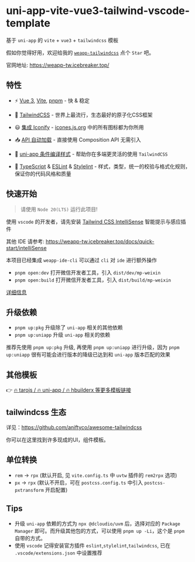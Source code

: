# uni-app-vite-vue3-tailwind-vscode-template

基于 `uni-app` 的 `vite` + `vue3` + `tailwindcss` 模板

假如你觉得好用，欢迎给我的 [`weapp-tailwindcss`](https://github.com/sonofmagic/weapp-tailwindcss) 点个 `Star` 吧。

官网地址: <https://weapp-tw.icebreaker.top/>

## 特性

- ⚡️ [Vue 3](https://github.com/vuejs/core), [Vite](https://github.com/vitejs/vite), [pnpm](https://pnpm.io/) - 快 & 稳定

- 🎨 [TailwindCSS](https://tailwindcss.com/) - 世界上最流行，生态最好的原子化CSS框架

- 😃 [集成 Iconify](https://github.com/egoist/tailwindcss-icons) - [icones.js.org](https://icones.js.org/) 中的所有图标都为你所用

- 📥 [API 自动加载](https://github.com/antfu/unplugin-auto-import) - 直接使用 Composition API 无需引入

- 🧬 [uni-app 条件编译样式](https://weapp-tw.icebreaker.top/docs/quick-start/uni-app-css-macro) - 帮助你在多端更灵活的使用 `TailwindCSS`

- 🦾 [TypeScript](https://www.typescriptlang.org/) & [ESLint](https://eslint.org/) & [Stylelint](https://stylelint.io/) - 样式，类型，统一的校验与格式化规则，保证你的代码风格和质量

## 快速开始

> 请使用 `Node 20(LTS)` 运行此项目!

使用 `vscode` 的开发者，请先安装 [Tailwind CSS IntelliSense](https://marketplace.visualstudio.com/items?itemName=bradlc.vscode-tailwindcss) 智能提示与感应插件

其他 IDE 请参考: <https://weapp-tw.icebreaker.top/docs/quick-start/intelliSense>

本项目已经集成 `weapp-ide-cli` 可以通过 `cli` 对 `ide` 进行额外操作

- `pnpm open:dev` 打开微信开发者工具，引入 `dist/dev/mp-weixin`
- `pnpm open:build` 打开微信开发者工具，引入 `dist/build/mp-weixin`

[详细信息](https://www.npmjs.com/package/weapp-ide-cli)

## 升级依赖

- `pnpm up:pkg` 升级除了 `uni-app` 相关的其他依赖
- `pnpm up:uniapp` 升级 `uni-app` 相关的依赖

推荐先使用 `pnpm up:pkg` 升级, 再使用 `pnpm up:uniapp` 进行升级，因为 `pnpm up:uniapp` 很有可能会进行版本的降级已达到和 `uni-app` 版本匹配的效果

## 其他模板

👉 [🔥 tarojs / 🔥 uni-app / 🔥 hbuilderx 等更多模板链接](https://weapp-tw.icebreaker.top/docs/community/templates)

## tailwindcss 生态

详见：https://github.com/aniftyco/awesome-tailwindcss

你可以在这里找到许多现成的UI，组件模板。

## 单位转换

- `rem` -> `rpx` (默认开启, 见 `vite.config.ts` 中 `uvtw` 插件的 `rem2rpx` 选项)
- `px` -> `rpx` (默认不开启，可在 `postcss.config.ts` 中引入 `postcss-pxtransform` 开启配置)

## Tips

- 升级 `uni-app` 依赖的方式为 `npx @dcloudio/uvm` 后，选择对应的 `Package Manager` 即可。而升级其他包的方式，可以使用 `pnpm up -Li`，这个是 `pnpm` 自带的方式。
- 使用 `vscode` 记得安装官方插件 `eslint`,`stylelint`,`tailwindcss`, 已在 `.vscode/extensions.json` 中设置推荐

